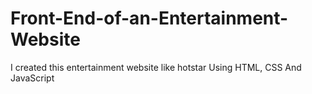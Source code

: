 # Front-End-of-an-Entertainment-Website
I created this entertainment website like hotstar Using HTML, CSS And JavaScript

